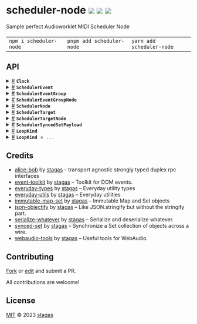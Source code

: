 

<h1>
scheduler-node <a href="https://npmjs.org/package/scheduler-node"><img src="https://img.shields.io/badge/npm-v2.2.0-F00.svg?colorA=000"/></a> <a href="src"><img src="https://img.shields.io/badge/loc-696-FFF.svg?colorA=000"/></a> <a href="LICENSE"><img src="https://img.shields.io/badge/license-MIT-F0B.svg?colorA=000"/></a>
</h1>

<p></p>

Sample perfect Audioworklet MIDI Scheduler Node

<h4>
<table><tr><td title="Triple click to select and copy paste">
<code>npm i scheduler-node </code>
</td><td title="Triple click to select and copy paste">
<code>pnpm add scheduler-node </code>
</td><td title="Triple click to select and copy paste">
<code>yarn add scheduler-node</code>
</td></tr></table>
</h4>


## API

<p>  <details id="Clock$159" title="Class" ><summary><span><a href="#Clock$159">#</a></span>  <code><strong>Clock</strong></code>    </summary>  <a href=""></a>  <ul>        <p>  <details id="constructor$160" title="Constructor" ><summary><span><a href="#constructor$160">#</a></span>  <code><strong>constructor</strong></code><em>()</em>    </summary>    <ul>    <p>  <details id="new Clock$161" title="ConstructorSignature" ><summary><span><a href="#new Clock$161">#</a></span>  <code><strong>new Clock</strong></code><em>()</em>    </summary>    <ul><p><a href="#Clock$159">Clock</a></p>        </ul></details></p>    </ul></details><details id="buffer$162" title="Property" ><summary><span><a href="#buffer$162">#</a></span>  <code><strong>buffer</strong></code>  <span><span>&nbsp;=&nbsp;</span>  <code>...</code></span>  </summary>  <a href=""></a>  <ul><p><span>Float64Array</span></p>        </ul></details><details id="coeff$163" title="Accessor" ><summary><span><a href="#coeff$163">#</a></span>  <code><strong>coeff</strong></code>    </summary>  <a href=""></a>  <ul>        </ul></details><details id="internalTime$167" title="Accessor" ><summary><span><a href="#internalTime$167">#</a></span>  <code><strong>internalTime</strong></code>    </summary>  <a href=""></a>  <ul>        </ul></details><details id="offsetFrame$171" title="Accessor" ><summary><span><a href="#offsetFrame$171">#</a></span>  <code><strong>offsetFrame</strong></code>    </summary>  <a href=""></a>  <ul>        </ul></details></p></ul></details><details id="SchedulerEvent$7" title="Class" ><summary><span><a href="#SchedulerEvent$7">#</a></span>  <code><strong>SchedulerEvent</strong></code>    </summary>  <a href=""></a>  <ul>        <p>  <details id="constructor$8" title="Constructor" ><summary><span><a href="#constructor$8">#</a></span>  <code><strong>constructor</strong></code><em>(data)</em>    </summary>  <a href=""></a>  <ul>    <p>  <details id="new SchedulerEvent$9" title="ConstructorSignature" ><summary><span><a href="#new SchedulerEvent$9">#</a></span>  <code><strong>new SchedulerEvent</strong></code><em>()</em>    </summary>    <ul><p><a href="#SchedulerEvent$7">SchedulerEvent</a></p>      <p>  <details id="data$10" title="Parameter" ><summary><span><a href="#data$10">#</a></span>  <code><strong>data</strong></code>  <span><span>&nbsp;=&nbsp;</span>  <code>{}</code></span>  </summary>    <ul><p><span>Partial</span>&lt;<a href="#SchedulerEvent$7">SchedulerEvent</a>&gt;</p>        </ul></details></p>  </ul></details></p>    </ul></details><details id="id$11" title="Property" ><summary><span><a href="#id$11">#</a></span>  <code><strong>id</strong></code>  <span><span>&nbsp;=&nbsp;</span>  <code>...</code></span>  </summary>  <a href=""></a>  <ul><p>string</p>        </ul></details><details id="midiEvent$12" title="Property" ><summary><span><a href="#midiEvent$12">#</a></span>  <code><strong>midiEvent</strong></code>  <span><span>&nbsp;=&nbsp;</span>  <code>...</code></span>  </summary>  <a href=""></a>  <ul><p>{<p>  <details id="data$14" title="Property" ><summary><span><a href="#data$14">#</a></span>  <code><strong>data</strong></code>    </summary>  <a href=""></a>  <ul><p><span>Uint8Array</span></p>        </ul></details><details id="receivedTime$15" title="Property" ><summary><span><a href="#receivedTime$15">#</a></span>  <code><strong>receivedTime</strong></code>    </summary>  <a href=""></a>  <ul><p>number</p>        </ul></details></p>}</p>        </ul></details><details id="toJSON$16" title="Method" ><summary><span><a href="#toJSON$16">#</a></span>  <code><strong>toJSON</strong></code><em>()</em>    </summary>  <a href=""></a>  <ul>    <p>      <p><strong>toJSON</strong><em>()</em>  &nbsp;=&gt;  <ul>{<p>  <details id="id$19" title="Property" ><summary><span><a href="#id$19">#</a></span>  <code><strong>id</strong></code>  <span><span>&nbsp;=&nbsp;</span>  <code>...</code></span>  </summary>  <a href=""></a>  <ul><p>string</p>        </ul></details><details id="midiEvent$20" title="Property" ><summary><span><a href="#midiEvent$20">#</a></span>  <code><strong>midiEvent</strong></code>  <span><span>&nbsp;=&nbsp;</span>  <code>...</code></span>  </summary>  <a href=""></a>  <ul><p>{<p>  <details id="data$23" title="Property" ><summary><span><a href="#data$23">#</a></span>  <code><strong>data</strong></code>  <span><span>&nbsp;=&nbsp;</span>  <code>...</code></span>  </summary>  <a href=""></a>  <ul><p><span>Uint8Array</span></p>        </ul></details><details id="receivedTime$22" title="Property" ><summary><span><a href="#receivedTime$22">#</a></span>  <code><strong>receivedTime</strong></code>  <span><span>&nbsp;=&nbsp;</span>  <code>...</code></span>  </summary>  <a href=""></a>  <ul><p>number</p>        </ul></details></p>}</p>        </ul></details></p>}</ul></p></p>    </ul></details></p></ul></details><details id="SchedulerEventGroup$30" title="Class" ><summary><span><a href="#SchedulerEventGroup$30">#</a></span>  <code><strong>SchedulerEventGroup</strong></code>    </summary>  <a href=""></a>  <ul>        <p>  <details id="constructor$31" title="Constructor" ><summary><span><a href="#constructor$31">#</a></span>  <code><strong>constructor</strong></code><em>(eventGroup)</em>    </summary>  <a href=""></a>  <ul>    <p>  <details id="new SchedulerEventGroup$32" title="ConstructorSignature" ><summary><span><a href="#new SchedulerEventGroup$32">#</a></span>  <code><strong>new SchedulerEventGroup</strong></code><em>()</em>    </summary>    <ul><p><a href="#SchedulerEventGroup$30">SchedulerEventGroup</a></p>      <p>  <details id="eventGroup$33" title="Parameter" ><summary><span><a href="#eventGroup$33">#</a></span>  <code><strong>eventGroup</strong></code>  <span><span>&nbsp;=&nbsp;</span>  <code>{}</code></span>  </summary>    <ul><p><span>Partial</span>&lt;<a href="#SchedulerEventGroup$30">SchedulerEventGroup</a>&gt;</p>        </ul></details></p>  </ul></details></p>    </ul></details><details id="id$34" title="Property" ><summary><span><a href="#id$34">#</a></span>  <code><strong>id</strong></code>  <span><span>&nbsp;=&nbsp;</span>  <code>...</code></span>  </summary>  <a href=""></a>  <ul><p>string</p>        </ul></details><details id="loopPoints$37" title="Property" ><summary><span><a href="#loopPoints$37">#</a></span>  <code><strong>loopPoints</strong></code>  <span><span>&nbsp;=&nbsp;</span>  <code>...</code></span>  </summary>  <a href=""></a>  <ul><p><span>Float64Array</span></p>        </ul></details><details id="onRequestNotes$56" title="Property" ><summary><span><a href="#onRequestNotes$56">#</a></span>  <code><strong>onRequestNotes</strong></code>    </summary>  <a href=""></a>  <ul><p><details id="__type$57" title="Function" ><summary><span><a href="#__type$57">#</a></span>  <em>(turn, total)</em>    </summary>    <ul>    <p>    <details id="turn$59" title="Parameter" ><summary><span><a href="#turn$59">#</a></span>  <code><strong>turn</strong></code>    </summary>    <ul><p>number</p>        </ul></details><details id="total$60" title="Parameter" ><summary><span><a href="#total$60">#</a></span>  <code><strong>total</strong></code>    </summary>    <ul><p>number</p>        </ul></details>  <p><strong></strong><em>(turn, total)</em>  &nbsp;=&gt;  <ul>void</ul></p></p>    </ul></details></p>        </ul></details><details id="scheduler$36" title="Property" ><summary><span><a href="#scheduler$36">#</a></span>  <code><strong>scheduler</strong></code>    </summary>  <a href=""></a>  <ul><p><a href="#SchedulerNode$100">SchedulerNode</a></p>        </ul></details><details id="targets$35" title="Property" ><summary><span><a href="#targets$35">#</a></span>  <code><strong>targets</strong></code>  <span><span>&nbsp;=&nbsp;</span>  <code>...</code></span>  </summary>  <a href=""></a>  <ul><p><span>ImmSet</span>&lt;<a href="#SchedulerTarget$24">SchedulerTarget</a>&gt;</p>        </ul></details><details id="loop$44" title="Accessor" ><summary><span><a href="#loop$44">#</a></span>  <code><strong>loop</strong></code>    </summary>  <a href=""></a>  <ul>        </ul></details><details id="loopEnd$52" title="Accessor" ><summary><span><a href="#loopEnd$52">#</a></span>  <code><strong>loopEnd</strong></code>    </summary>  <a href=""></a>  <ul>        </ul></details><details id="loopStart$48" title="Accessor" ><summary><span><a href="#loopStart$48">#</a></span>  <code><strong>loopStart</strong></code>    </summary>  <a href=""></a>  <ul>        </ul></details><details id="setMidiEvents$61" title="Method" ><summary><span><a href="#setMidiEvents$61">#</a></span>  <code><strong>setMidiEvents</strong></code><em>(turnEvents, turn, clear)</em>    </summary>  <a href=""></a>  <ul>    <p>    <details id="turnEvents$63" title="Parameter" ><summary><span><a href="#turnEvents$63">#</a></span>  <code><strong>turnEvents</strong></code>    </summary>    <ul><p><span>MIDIMessageEvent</span>  []  []</p>        </ul></details><details id="turn$64" title="Parameter" ><summary><span><a href="#turn$64">#</a></span>  <code><strong>turn</strong></code>  <span><span>&nbsp;=&nbsp;</span>  <code>0</code></span>  </summary>    <ul><p>number</p>        </ul></details><details id="clear$65" title="Parameter" ><summary><span><a href="#clear$65">#</a></span>  <code><strong>clear</strong></code>    </summary>    <ul><p>boolean</p>        </ul></details>  <p><strong>setMidiEvents</strong><em>(turnEvents, turn, clear)</em>  &nbsp;=&gt;  <ul><span>MIDIMessageEvent</span>  []  []</ul></p></p>    </ul></details><details id="setNotes$66" title="Method" ><summary><span><a href="#setNotes$66">#</a></span>  <code><strong>setNotes</strong></code><em>(turnNotes, turn, clear)</em>    </summary>  <a href=""></a>  <ul>    <p>    <details id="turnNotes$68" title="Parameter" ><summary><span><a href="#turnNotes$68">#</a></span>  <code><strong>turnNotes</strong></code>    </summary>    <ul><p><span>NoteEvent</span>  []  []</p>        </ul></details><details id="turn$69" title="Parameter" ><summary><span><a href="#turn$69">#</a></span>  <code><strong>turn</strong></code>  <span><span>&nbsp;=&nbsp;</span>  <code>0</code></span>  </summary>    <ul><p>number</p>        </ul></details><details id="clear$70" title="Parameter" ><summary><span><a href="#clear$70">#</a></span>  <code><strong>clear</strong></code>    </summary>    <ul><p>boolean</p>        </ul></details>  <p><strong>setNotes</strong><em>(turnNotes, turn, clear)</em>  &nbsp;=&gt;  <ul><span>MIDIMessageEvent</span>  []  []</ul></p></p>    </ul></details><details id="toJSON$38" title="Method" ><summary><span><a href="#toJSON$38">#</a></span>  <code><strong>toJSON</strong></code><em>()</em>    </summary>  <a href=""></a>  <ul>    <p>      <p><strong>toJSON</strong><em>()</em>  &nbsp;=&gt;  <ul>{<p>  <details id="id$41" title="Property" ><summary><span><a href="#id$41">#</a></span>  <code><strong>id</strong></code>  <span><span>&nbsp;=&nbsp;</span>  <code>...</code></span>  </summary>  <a href=""></a>  <ul><p>string</p>        </ul></details><details id="loopPoints$43" title="Property" ><summary><span><a href="#loopPoints$43">#</a></span>  <code><strong>loopPoints</strong></code>  <span><span>&nbsp;=&nbsp;</span>  <code>...</code></span>  </summary>  <a href=""></a>  <ul><p><span>Float64Array</span></p>        </ul></details><details id="targets$42" title="Property" ><summary><span><a href="#targets$42">#</a></span>  <code><strong>targets</strong></code>  <span><span>&nbsp;=&nbsp;</span>  <code>...</code></span>  </summary>  <a href=""></a>  <ul><p><span>ImmSet</span>&lt;<a href="#SchedulerTarget$24">SchedulerTarget</a>&gt;</p>        </ul></details></p>}</ul></p></p>    </ul></details></p></ul></details><details id="SchedulerEventGroupNode$71" title="Class" ><summary><span><a href="#SchedulerEventGroupNode$71">#</a></span>  <code><strong>SchedulerEventGroupNode</strong></code>    </summary>  <a href=""></a>  <ul>        <p>  <details id="constructor$72" title="Constructor" ><summary><span><a href="#constructor$72">#</a></span>  <code><strong>constructor</strong></code><em>(schedulerNode)</em>    </summary>  <a href=""></a>  <ul>    <p>  <details id="new SchedulerEventGroupNode$73" title="ConstructorSignature" ><summary><span><a href="#new SchedulerEventGroupNode$73">#</a></span>  <code><strong>new SchedulerEventGroupNode</strong></code><em>()</em>    </summary>    <ul><p><a href="#SchedulerEventGroupNode$71">SchedulerEventGroupNode</a></p>      <p>  <details id="schedulerNode$74" title="Parameter" ><summary><span><a href="#schedulerNode$74">#</a></span>  <code><strong>schedulerNode</strong></code>    </summary>    <ul><p><a href="#SchedulerNode$100">SchedulerNode</a></p>        </ul></details></p>  </ul></details></p>    </ul></details><details id="eventGroup$75" title="Property" ><summary><span><a href="#eventGroup$75">#</a></span>  <code><strong>eventGroup</strong></code>  <span><span>&nbsp;=&nbsp;</span>  <code>...</code></span>  </summary>  <a href=""></a>  <ul><p><a href="#SchedulerEventGroup$30">SchedulerEventGroup</a></p>        </ul></details><details id="onconnectchange$77" title="Property" ><summary><span><a href="#onconnectchange$77">#</a></span>  <code><strong>onconnectchange</strong></code>    </summary>  <a href=""></a>  <ul><p><details id="__type$78" title="Function" ><summary><span><a href="#__type$78">#</a></span>  <em>(ev)</em>    </summary>    <ul>    <p>    <details id="ev$80" title="Parameter" ><summary><span><a href="#ev$80">#</a></span>  <code><strong>ev</strong></code>    </summary>    <ul><p><span>CustomEvent</span>&lt;any&gt;</p>        </ul></details>  <p><strong></strong><em>(ev)</em>  &nbsp;=&gt;  <ul>void</ul></p></p>    </ul></details></p>        </ul></details><details id="schedulerNode$81" title="Property" ><summary><span><a href="#schedulerNode$81">#</a></span>  <code><strong>schedulerNode</strong></code>    </summary>  <a href=""></a>  <ul><p><a href="#SchedulerNode$100">SchedulerNode</a></p>        </ul></details><details id="targetNodes$76" title="Property" ><summary><span><a href="#targetNodes$76">#</a></span>  <code><strong>targetNodes</strong></code>  <span><span>&nbsp;=&nbsp;</span>  <code>...</code></span>  </summary>  <a href=""></a>  <ul><p><span>Set</span>&lt;<a href="#SchedulerTargetNode$145">SchedulerTargetNode</a>&gt;</p>        </ul></details><details id="clear$90" title="Method" ><summary><span><a href="#clear$90">#</a></span>  <code><strong>clear</strong></code><em>()</em>    </summary>  <a href=""></a>  <ul>    <p>      <p><strong>clear</strong><em>()</em>  &nbsp;=&gt;  <ul>void</ul></p></p>    </ul></details><details id="connect$92" title="Method" ><summary><span><a href="#connect$92">#</a></span>  <code><strong>connect</strong></code><em>(targetNode)</em>    </summary>  <a href=""></a>  <ul>    <p>    <details id="targetNode$94" title="Parameter" ><summary><span><a href="#targetNode$94">#</a></span>  <code><strong>targetNode</strong></code>    </summary>    <ul><p><a href="#SchedulerTargetNode$145">SchedulerTargetNode</a></p>        </ul></details>  <p><strong>connect</strong><em>(targetNode)</em>  &nbsp;=&gt;  <ul><a href="#SchedulerTargetNode$145">SchedulerTargetNode</a></ul></p></p>    </ul></details><details id="destroy$82" title="Method" ><summary><span><a href="#destroy$82">#</a></span>  <code><strong>destroy</strong></code><em>()</em>    </summary>  <a href=""></a>  <ul>    <p>      <p><strong>destroy</strong><em>()</em>  &nbsp;=&gt;  <ul>void</ul></p></p>    </ul></details><details id="disconnect$95" title="Method" ><summary><span><a href="#disconnect$95">#</a></span>  <code><strong>disconnect</strong></code><em>(targetNode)</em>    </summary>  <a href=""></a>  <ul>    <p>    <details id="targetNode$97" title="Parameter" ><summary><span><a href="#targetNode$97">#</a></span>  <code><strong>targetNode</strong></code>    </summary>    <ul><p><a href="#SchedulerTargetNode$145">SchedulerTargetNode</a></p>        </ul></details>  <p><strong>disconnect</strong><em>(targetNode)</em>  &nbsp;=&gt;  <ul>void</ul></p></p>    </ul></details><details id="resume$87" title="Method" ><summary><span><a href="#resume$87">#</a></span>  <code><strong>resume</strong></code><em>(targetNode)</em>    </summary>  <a href=""></a>  <ul>    <p>    <details id="targetNode$89" title="Parameter" ><summary><span><a href="#targetNode$89">#</a></span>  <code><strong>targetNode</strong></code>    </summary>    <ul><p><a href="#SchedulerTargetNode$145">SchedulerTargetNode</a></p>        </ul></details>  <p><strong>resume</strong><em>(targetNode)</em>  &nbsp;=&gt;  <ul>void</ul></p></p>    </ul></details><details id="suspend$84" title="Method" ><summary><span><a href="#suspend$84">#</a></span>  <code><strong>suspend</strong></code><em>(targetNode)</em>    </summary>  <a href=""></a>  <ul>    <p>    <details id="targetNode$86" title="Parameter" ><summary><span><a href="#targetNode$86">#</a></span>  <code><strong>targetNode</strong></code>    </summary>    <ul><p><a href="#SchedulerTargetNode$145">SchedulerTargetNode</a></p>        </ul></details>  <p><strong>suspend</strong><em>(targetNode)</em>  &nbsp;=&gt;  <ul>void</ul></p></p>    </ul></details></p></ul></details><details id="SchedulerNode$100" title="Class" ><summary><span><a href="#SchedulerNode$100">#</a></span>  <code><strong>SchedulerNode</strong></code>    </summary>  <a href=""></a>  <ul>        <p>  <details id="constructor$108" title="Constructor" ><summary><span><a href="#constructor$108">#</a></span>  <code><strong>constructor</strong></code><em>(context)</em>    </summary>  <a href=""></a>  <ul>    <p>  <details id="new SchedulerNode$109" title="ConstructorSignature" ><summary><span><a href="#new SchedulerNode$109">#</a></span>  <code><strong>new SchedulerNode</strong></code><em>()</em>    </summary>    <ul><p><a href="#SchedulerNode$100">SchedulerNode</a></p>      <p>  <details id="context$110" title="Parameter" ><summary><span><a href="#context$110">#</a></span>  <code><strong>context</strong></code>    </summary>    <ul><p><span>BaseAudioContext</span></p>        </ul></details></p>  </ul></details></p>    </ul></details><details id="context$126" title="Property" ><summary><span><a href="#context$126">#</a></span>  <code><strong>context</strong></code>    </summary>  <a href=""></a>  <ul><p><span>BaseAudioContext</span></p>        </ul></details><details id="eventGroups$114" title="Property" ><summary><span><a href="#eventGroups$114">#</a></span>  <code><strong>eventGroups</strong></code>  <span><span>&nbsp;=&nbsp;</span>  <code>...</code></span>  </summary>  <a href=""></a>  <ul><p><span>SyncedSet</span>&lt;<a href="#SchedulerEventGroup$30">SchedulerEventGroup</a>, <a href="#SchedulerSyncedSetPayload$98">SchedulerSyncedSetPayload</a>&gt;</p>        </ul></details><details id="node$111" title="Property" ><summary><span><a href="#node$111">#</a></span>  <code><strong>node</strong></code>    </summary>  <a href=""></a>  <ul><p><span>AudioWorkletNode</span></p>        </ul></details><details id="targetNodes$113" title="Property" ><summary><span><a href="#targetNodes$113">#</a></span>  <code><strong>targetNodes</strong></code>  <span><span>&nbsp;=&nbsp;</span>  <code>...</code></span>  </summary>  <a href=""></a>  <ul><p><span>Set</span>&lt;<a href="#SchedulerTargetNode$145">SchedulerTargetNode</a>&gt;</p>        </ul></details><details id="worklet$112" title="Property" ><summary><span><a href="#worklet$112">#</a></span>  <code><strong>worklet</strong></code>    </summary>  <a href=""></a>  <ul><p><span>Agent</span>&lt;<span>SchedulerProcessor</span>, <a href="#SchedulerNode$100">SchedulerNode</a>&gt;</p>        </ul></details><details id="addEventGroup$115" title="Method" ><summary><span><a href="#addEventGroup$115">#</a></span>  <code><strong>addEventGroup</strong></code><em>(eventGroup)</em>    </summary>  <a href=""></a>  <ul>    <p>    <details id="eventGroup$117" title="Parameter" ><summary><span><a href="#eventGroup$117">#</a></span>  <code><strong>eventGroup</strong></code>    </summary>    <ul><p><a href="#SchedulerEventGroup$30">SchedulerEventGroup</a></p>        </ul></details>  <p><strong>addEventGroup</strong><em>(eventGroup)</em>  &nbsp;=&gt;  <ul><a href="#SchedulerEventGroup$30">SchedulerEventGroup</a></ul></p></p>    </ul></details><details id="connect$139" title="Method" ><summary><span><a href="#connect$139">#</a></span>  <code><strong>connect</strong></code><em>(targetNode)</em>    </summary>  <a href=""></a>  <ul>    <p>    <details id="targetNode$141" title="Parameter" ><summary><span><a href="#targetNode$141">#</a></span>  <code><strong>targetNode</strong></code>    </summary>    <ul><p><a href="#SchedulerTargetNode$145">SchedulerTargetNode</a></p>        </ul></details>  <p><strong>connect</strong><em>(targetNode)</em>  &nbsp;=&gt;  <ul><a href="#SchedulerTargetNode$145">SchedulerTargetNode</a></ul></p></p>    </ul></details><details id="disconnect$142" title="Method" ><summary><span><a href="#disconnect$142">#</a></span>  <code><strong>disconnect</strong></code><em>(targetNode)</em>    </summary>  <a href=""></a>  <ul>    <p>    <details id="targetNode$144" title="Parameter" ><summary><span><a href="#targetNode$144">#</a></span>  <code><strong>targetNode</strong></code>    </summary>    <ul><p><a href="#SchedulerTargetNode$145">SchedulerTargetNode</a></p>        </ul></details>  <p><strong>disconnect</strong><em>(targetNode)</em>  &nbsp;=&gt;  <ul>void</ul></p></p>    </ul></details><details id="removeEventGroup$118" title="Method" ><summary><span><a href="#removeEventGroup$118">#</a></span>  <code><strong>removeEventGroup</strong></code><em>(eventGroup)</em>    </summary>  <a href=""></a>  <ul>    <p>    <details id="eventGroup$120" title="Parameter" ><summary><span><a href="#eventGroup$120">#</a></span>  <code><strong>eventGroup</strong></code>    </summary>    <ul><p><a href="#SchedulerEventGroup$30">SchedulerEventGroup</a></p>        </ul></details>  <p><strong>removeEventGroup</strong><em>(eventGroup)</em>  &nbsp;=&gt;  <ul>void</ul></p></p>    </ul></details><details id="requestNextEvents$121" title="Method" ><summary><span><a href="#requestNextEvents$121">#</a></span>  <code><strong>requestNextEvents</strong></code><em>(eventGroupId, turn, total)</em>    </summary>  <a href=""></a>  <ul>    <p>    <details id="eventGroupId$123" title="Parameter" ><summary><span><a href="#eventGroupId$123">#</a></span>  <code><strong>eventGroupId</strong></code>    </summary>    <ul><p>string</p>        </ul></details><details id="turn$124" title="Parameter" ><summary><span><a href="#turn$124">#</a></span>  <code><strong>turn</strong></code>  <span><span>&nbsp;=&nbsp;</span>  <code>0</code></span>  </summary>    <ul><p>number</p>        </ul></details><details id="total$125" title="Parameter" ><summary><span><a href="#total$125">#</a></span>  <code><strong>total</strong></code>  <span><span>&nbsp;=&nbsp;</span>  <code>4</code></span>  </summary>    <ul><p>number</p>        </ul></details>  <p><strong>requestNextEvents</strong><em>(eventGroupId, turn, total)</em>  &nbsp;=&gt;  <ul>void</ul></p></p>    </ul></details><details id="setBpm$133" title="Method" ><summary><span><a href="#setBpm$133">#</a></span>  <code><strong>setBpm</strong></code><em>(bpm)</em>    </summary>  <a href=""></a>  <ul>    <p>    <details id="bpm$135" title="Parameter" ><summary><span><a href="#bpm$135">#</a></span>  <code><strong>bpm</strong></code>    </summary>    <ul><p>number</p>        </ul></details>  <p><strong>setBpm</strong><em>(bpm)</em>  &nbsp;=&gt;  <ul>void</ul></p></p>    </ul></details><details id="setClockBuffer$136" title="Method" ><summary><span><a href="#setClockBuffer$136">#</a></span>  <code><strong>setClockBuffer</strong></code><em>(clockBuffer)</em>    </summary>  <a href=""></a>  <ul>    <p>    <details id="clockBuffer$138" title="Parameter" ><summary><span><a href="#clockBuffer$138">#</a></span>  <code><strong>clockBuffer</strong></code>    </summary>    <ul><p><span>Float64Array</span></p>        </ul></details>  <p><strong>setClockBuffer</strong><em>(clockBuffer)</em>  &nbsp;=&gt;  <ul>void</ul></p></p>    </ul></details><details id="start$127" title="Method" ><summary><span><a href="#start$127">#</a></span>  <code><strong>start</strong></code><em>(playbackStartTime, offsetStartTime)</em>    </summary>  <a href=""></a>  <ul>    <p>    <details id="playbackStartTime$129" title="Parameter" ><summary><span><a href="#playbackStartTime$129">#</a></span>  <code><strong>playbackStartTime</strong></code>    </summary>    <ul><p>number</p>        </ul></details><details id="offsetStartTime$130" title="Parameter" ><summary><span><a href="#offsetStartTime$130">#</a></span>  <code><strong>offsetStartTime</strong></code>    </summary>    <ul><p>number</p>        </ul></details>  <p><strong>start</strong><em>(playbackStartTime, offsetStartTime)</em>  &nbsp;=&gt;  <ul>void</ul></p></p>    </ul></details><details id="stop$131" title="Method" ><summary><span><a href="#stop$131">#</a></span>  <code><strong>stop</strong></code><em>()</em>    </summary>  <a href=""></a>  <ul>    <p>      <p><strong>stop</strong><em>()</em>  &nbsp;=&gt;  <ul>void</ul></p></p>    </ul></details><details id="create$105" title="Method" ><summary><span><a href="#create$105">#</a></span>  <code><strong>create</strong></code><em>(context)</em>    </summary>  <a href=""></a>  <ul>    <p>    <details id="context$107" title="Parameter" ><summary><span><a href="#context$107">#</a></span>  <code><strong>context</strong></code>    </summary>    <ul><p><span>BaseAudioContext</span></p>        </ul></details>  <p><strong>create</strong><em>(context)</em>  &nbsp;=&gt;  <ul><span>Promise</span>&lt;<a href="#SchedulerNode$100">SchedulerNode</a>&gt;</ul></p></p>    </ul></details><details id="register$102" title="Method" ><summary><span><a href="#register$102">#</a></span>  <code><strong>register</strong></code><em>(context)</em>    </summary>  <a href=""></a>  <ul>    <p>    <details id="context$104" title="Parameter" ><summary><span><a href="#context$104">#</a></span>  <code><strong>context</strong></code>    </summary>    <ul><p><span>BaseAudioContext</span></p>        </ul></details>  <p><strong>register</strong><em>(context)</em>  &nbsp;=&gt;  <ul><span>Promise</span>&lt;void&gt;</ul></p></p>    </ul></details></p></ul></details><details id="SchedulerTarget$24" title="Class" ><summary><span><a href="#SchedulerTarget$24">#</a></span>  <code><strong>SchedulerTarget</strong></code>    </summary>  <a href=""></a>  <ul>        <p>  <details id="constructor$25" title="Constructor" ><summary><span><a href="#constructor$25">#</a></span>  <code><strong>constructor</strong></code><em>(data)</em>    </summary>  <a href=""></a>  <ul>    <p>  <details id="new SchedulerTarget$26" title="ConstructorSignature" ><summary><span><a href="#new SchedulerTarget$26">#</a></span>  <code><strong>new SchedulerTarget</strong></code><em>()</em>    </summary>    <ul><p><a href="#SchedulerTarget$24">SchedulerTarget</a></p>      <p>  <details id="data$27" title="Parameter" ><summary><span><a href="#data$27">#</a></span>  <code><strong>data</strong></code>  <span><span>&nbsp;=&nbsp;</span>  <code>{}</code></span>  </summary>    <ul><p><span>Partial</span>&lt;<a href="#SchedulerTarget$24">SchedulerTarget</a>&gt;</p>        </ul></details></p>  </ul></details></p>    </ul></details><details id="id$28" title="Property" ><summary><span><a href="#id$28">#</a></span>  <code><strong>id</strong></code>  <span><span>&nbsp;=&nbsp;</span>  <code>...</code></span>  </summary>  <a href=""></a>  <ul><p>string</p>        </ul></details><details id="midiQueue$29" title="Property" ><summary><span><a href="#midiQueue$29">#</a></span>  <code><strong>midiQueue</strong></code>  <span><span>&nbsp;=&nbsp;</span>  <code>...</code></span>  </summary>  <a href=""></a>  <ul><p><span>MessageQueue</span></p>        </ul></details></p></ul></details><details id="SchedulerTargetNode$145" title="Class" ><summary><span><a href="#SchedulerTargetNode$145">#</a></span>  <code><strong>SchedulerTargetNode</strong></code>    </summary>  <a href=""></a>  <ul>        <p>  <details id="constructor$146" title="Constructor" ><summary><span><a href="#constructor$146">#</a></span>  <code><strong>constructor</strong></code><em>(context, name, options)</em>    </summary>  <a href=""></a>  <ul>    <p>  <details id="new SchedulerTargetNode$147" title="ConstructorSignature" ><summary><span><a href="#new SchedulerTargetNode$147">#</a></span>  <code><strong>new SchedulerTargetNode</strong></code><em>()</em>    </summary>    <ul><p><a href="#SchedulerTargetNode$145">SchedulerTargetNode</a></p>      <p>  <details id="context$148" title="Parameter" ><summary><span><a href="#context$148">#</a></span>  <code><strong>context</strong></code>    </summary>    <ul><p><span>BaseAudioContext</span></p>        </ul></details><details id="name$149" title="Parameter" ><summary><span><a href="#name$149">#</a></span>  <code><strong>name</strong></code>    </summary>    <ul><p>string</p>        </ul></details><details id="options$150" title="Parameter" ><summary><span><a href="#options$150">#</a></span>  <code><strong>options</strong></code>  <span><span>&nbsp;=&nbsp;</span>  <code>{}</code></span>  </summary>    <ul><p><span>AudioWorkletNodeOptions</span></p>        </ul></details></p>  </ul></details></p>    </ul></details><details id="id$151" title="Property" ><summary><span><a href="#id$151">#</a></span>  <code><strong>id</strong></code>  <span><span>&nbsp;=&nbsp;</span>  <code>...</code></span>  </summary>  <a href=""></a>  <ul><p>string</p>        </ul></details><details id="schedulerTarget$152" title="Property" ><summary><span><a href="#schedulerTarget$152">#</a></span>  <code><strong>schedulerTarget</strong></code>  <span><span>&nbsp;=&nbsp;</span>  <code>...</code></span>  </summary>  <a href=""></a>  <ul><p><a href="#SchedulerTarget$24">SchedulerTarget</a></p>        </ul></details><details id="worklet$153" title="Property" ><summary><span><a href="#worklet$153">#</a></span>  <code><strong>worklet</strong></code>    </summary>  <a href=""></a>  <ul><p><span>Agent</span>&lt;<span>SchedulerTargetProcessor</span>, <a href="#SchedulerTargetNode$145">SchedulerTargetNode</a>&gt;</p>        </ul></details><details id="init$154" title="Method" ><summary><span><a href="#init$154">#</a></span>  <code><strong>init</strong></code><em>()</em>    </summary>  <a href=""></a>  <ul>    <p>      <p><strong>init</strong><em>()</em>  &nbsp;=&gt;  <ul><span>Promise</span>&lt;void&gt;</ul></p></p>    </ul></details><details id="processMidiEvent$156" title="Method" ><summary><span><a href="#processMidiEvent$156">#</a></span>  <code><strong>processMidiEvent</strong></code><em>(midiEvent)</em>    </summary>  <a href=""></a>  <ul>    <p>    <details id="midiEvent$158" title="Parameter" ><summary><span><a href="#midiEvent$158">#</a></span>  <code><strong>midiEvent</strong></code>    </summary>    <ul><p><span>MIDIMessageEvent</span></p>        </ul></details>  <p><strong>processMidiEvent</strong><em>(midiEvent)</em>  &nbsp;=&gt;  <ul>void</ul></p></p>    </ul></details></p></ul></details><details id="SchedulerSyncedSetPayload$98" title="Interface" ><summary><span><a href="#SchedulerSyncedSetPayload$98">#</a></span>  <code><strong>SchedulerSyncedSetPayload</strong></code>    </summary>  <a href=""></a>  <ul>        <p>  <details id="targets$99" title="Property" ><summary><span><a href="#targets$99">#</a></span>  <code><strong>targets</strong></code>    </summary>  <a href=""></a>  <ul><p><span>ImmSet</span>&lt;<a href="#SchedulerTarget$24">SchedulerTarget</a>&gt;</p>        </ul></details></p></ul></details><details id="LoopKind$6" title="TypeAlias" ><summary><span><a href="#LoopKind$6">#</a></span>  <code><strong>LoopKind</strong></code>    </summary>  <a href=""></a>  <ul><p><span>ValuesOf</span>&lt;typeof   <a href="#LoopKind$1">LoopKind</a>&gt;</p>        </ul></details><details id="LoopKind$1" title="Variable" ><summary><span><a href="#LoopKind$1">#</a></span>  <code><strong>LoopKind</strong></code>  <span><span>&nbsp;=&nbsp;</span>  <code>...</code></span>  </summary>  <a href=""></a>  <ul><p>{<p>  <details id="Live$5" title="Property" ><summary><span><a href="#Live$5">#</a></span>  <code><strong>Live</strong></code>  <span><span>&nbsp;=&nbsp;</span>  <code>2</code></span>  </summary>  <a href=""></a>  <ul><p><code>2</code></p>        </ul></details><details id="Loop$4" title="Property" ><summary><span><a href="#Loop$4">#</a></span>  <code><strong>Loop</strong></code>  <span><span>&nbsp;=&nbsp;</span>  <code>1</code></span>  </summary>  <a href=""></a>  <ul><p><code>1</code></p>        </ul></details><details id="Once$3" title="Property" ><summary><span><a href="#Once$3">#</a></span>  <code><strong>Once</strong></code>  <span><span>&nbsp;=&nbsp;</span>  <code>0</code></span>  </summary>  <a href=""></a>  <ul><p><code>0</code></p>        </ul></details></p>}</p>        </ul></details></p>

## Credits
- [alice-bob](https://npmjs.org/package/alice-bob) by [stagas](https://github.com/stagas) &ndash; transport agnostic strongly typed duplex rpc interfaces
- [event-toolkit](https://npmjs.org/package/event-toolkit) by [stagas](https://github.com/stagas) &ndash; Toolkit for DOM events.
- [everyday-types](https://npmjs.org/package/everyday-types) by [stagas](https://github.com/stagas) &ndash; Everyday utility types
- [everyday-utils](https://npmjs.org/package/everyday-utils) by [stagas](https://github.com/stagas) &ndash; Everyday utilities
- [immutable-map-set](https://npmjs.org/package/immutable-map-set) by [stagas](https://github.com/stagas) &ndash; Immutable Map and Set objects
- [json-objectify](https://npmjs.org/package/json-objectify) by [stagas](https://github.com/stagas) &ndash; Like JSON.stringify but without the stringify part.
- [serialize-whatever](https://npmjs.org/package/serialize-whatever) by [stagas](https://github.com/stagas) &ndash; Serialize and deserialize whatever.
- [synced-set](https://npmjs.org/package/synced-set) by [stagas](https://github.com/stagas) &ndash; Synchronize a Set collection of objects across a wire.
- [webaudio-tools](https://npmjs.org/package/webaudio-tools) by [stagas](https://github.com/stagas) &ndash; Useful tools for WebAudio.

## Contributing

[Fork](https://github.com/stagas/scheduler-node/fork) or [edit](https://github.dev/stagas/scheduler-node) and submit a PR.

All contributions are welcome!

## License

<a href="LICENSE">MIT</a> &copy; 2023 [stagas](https://github.com/stagas)
